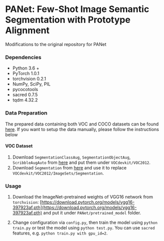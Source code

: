 # PANet: Few-Shot Image Semantic Segmentation with Prototype Alignment

Modifications to the original repository for PANet

### Dependencies

* Python 3.6 +
* PyTorch 1.0.1
* torchvision 0.2.1
* NumPy, SciPy, PIL
* pycocotools
* sacred 0.7.5
* tqdm 4.32.2

### Data Preparation

The prepared data containing both VOC and COCO datasets can be found [here](https://drive.google.com/file/d/1OGY-yDE01GETtNbJGhx94mKIqT0zwxPR/view?usp=sharing). If you want to setup the data manually, please follow the instructions below

#### VOC Dataset

1. Download `SegmentationClassAug`, `SegmentationObjectAug`, `ScribbleAugAuto` from [here](https://drive.google.com/drive/folders/1N00R9m9qe2rKZChZ8N7Hib_HR2HGtXHp?usp=sharing) and put them under `VOCdevkit/VOC2012`.
2. Download `Segmentation` from [here](https://drive.google.com/drive/folders/1N00R9m9qe2rKZChZ8N7Hib_HR2HGtXHp?usp=sharing) and use it to replace `VOCdevkit/VOC2012/ImageSets/Segmentation`.


### Usage

1. Download the ImageNet-pretrained weights of VGG16 network from `torchvision`: [https://download.pytorch.org/models/vgg16-397923af.pth](https://download.pytorch.org/models/vgg16-397923af.pth) and put it under `PANet/pretrained_model` folder.

2. Change configuration via `config.py`, then train the model using `python train.py` or test the model using `python test.py`. You can use `sacred` features, e.g. `python train.py with gpu_id=2`.
